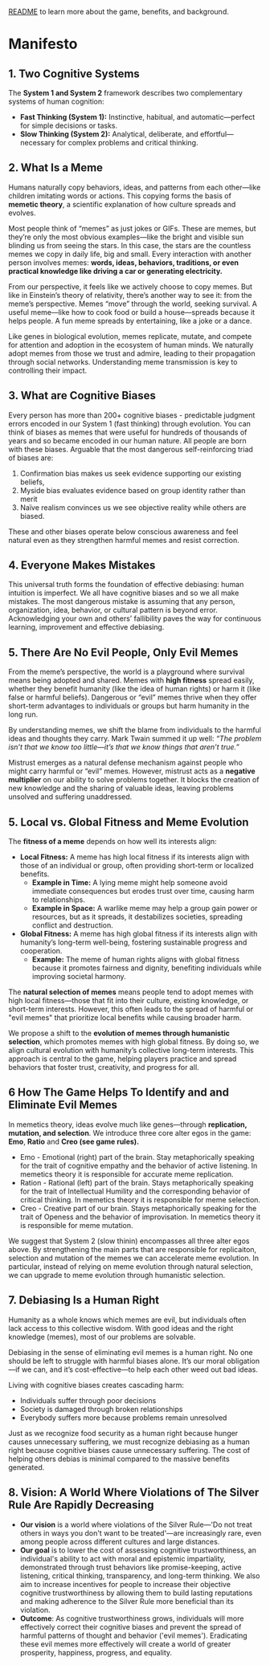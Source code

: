 [README](https://github.com/Inguro-OU/debiased-self/blob/main/README.md) to learn more about the game, benefits, and background.

# Manifesto

## 1. Two Cognitive Systems

The **System 1 and System 2** framework describes two complementary systems of human cognition:

- **Fast Thinking (System 1):** Instinctive, habitual, and automatic—perfect for simple decisions or tasks.
- **Slow Thinking (System 2):** Analytical, deliberate, and effortful—necessary for complex problems and critical thinking.

## 2. What Is a Meme

Humans naturally copy behaviors, ideas, and patterns from each other—like children imitating words or actions. This copying forms the basis of **memetic theory**, a scientific explanation of how culture spreads and evolves.

Most people think of “memes” as just jokes or GIFs. These are memes, but they’re only the most obvious examples—like the bright and visible sun blinding us from seeing the stars. In this case, the stars are the countless memes we copy in daily life, big and small. Every interaction with another person involves memes: **words, ideas, behaviors, traditions, or even practical knowledge like driving a car or generating electricity.**

From our perspective, it feels like we actively choose to copy memes. But like in Einstein’s theory of relativity, there’s another way to see it: from the meme’s perspective. Memes “move” through the world, seeking survival. A useful meme—like how to cook food or build a house—spreads because it helps people. A fun meme spreads by entertaining, like a joke or a dance. 

Like genes in biological evolution, memes replicate, mutate, and compete for attention and adoption in the ecosystem of human minds. We naturally adopt memes from those we trust and admire, leading to their propagation through social networks. Understanding meme transmission is key to controlling their impact.

## 3. What are Cognitive Biases

Every person has more than 200+ cognitive biases - predictable judgment errors encoded in our System 1 (fast thinking) through evolution. You can think of biases as memes that were useful for hundreds of thousands of years and so became encoded in our human nature. All people are born with these biases. Arguable that the most dangerous self-reinforcing triad of biases are: 

1. Confirmation bias makes us seek evidence supporting our existing beliefs,
2. Myside bias evaluates evidence based on group identity rather than merit
3. Naïve realism convinces us we see objective reality while others are biased. 

These and other biases operate below conscious awareness and feel natural even as they strengthen harmful memes and resist correction.  

## 4. Everyone Makes Mistakes

This universal truth forms the foundation of effective debiasing: human intuition is imperfect. We all have cognitive biases and so we all make mistakes. The most dangerous mistake is assuming that any person, organization, idea, behavior, or cultural pattern is beyond error. Acknowledging your own and others’ fallibility paves the way for continuous learning, improvement and effective debiasing.

## 5. There Are No Evil People, Only Evil Memes

From the meme’s perspective, the world is a playground where survival means being adopted and shared. Memes with **high fitness** spread easily, whether they benefit humanity (like the idea of human rights) or harm it (like false or harmful beliefs). Dangerous or “evil” memes thrive when they offer short-term advantages to individuals or groups but harm humanity in the long run.

By understanding memes, we shift the blame from individuals to the harmful ideas and thoughts they carry. Mark Twain summed it up well: *“The problem isn’t that we know too little—it’s that we know things that aren’t true.”*

Mistrust emerges as a natural defense mechanism against people who might carry harmful or “evil” memes. However, mistrust acts as a **negative multiplier** on our ability to solve problems together. It blocks the creation of new knowledge and the sharing of valuable ideas, leaving problems unsolved and suffering unaddressed.

## 5. Local vs. Global Fitness and Meme Evolution

The **fitness of a meme** depends on how well its interests align:

- **Local Fitness:** A meme has high local fitness if its interests align with those of an individual or group, often providing short-term or localized benefits.
    - **Example in Time:** A lying meme might help someone avoid immediate consequences but erodes trust over time, causing harm to relationships.
    - **Example in Space:** A warlike meme may help a group gain power or resources, but as it spreads, it destabilizes societies, spreading conflict and destruction.
- **Global Fitness:** A meme has high global fitness if its interests align with humanity’s long-term well-being, fostering sustainable progress and cooperation.
    - **Example:** The meme of human rights aligns with global fitness because it promotes fairness and dignity, benefiting individuals while improving societal harmony.

The **natural selection of memes** means people tend to adopt memes with high local fitness—those that fit into their culture, existing knowledge, or short-term interests. However, this often leads to the spread of harmful or "evil memes" that prioritize local benefits while causing broader harm.

We propose a shift to the **evolution of memes through humanistic selection**, which promotes memes with high global fitness. By doing so, we align cultural evolution with humanity’s collective long-term interests. This approach is central to the game, helping players practice and spread behaviors that foster trust, creativity, and progress for all.

## 6 How The Game Helps To Identify and and Eliminate Evil Memes

In memetics theory, ideas evolve much like genes—through **replication, mutation, and selection**. We introduce three core alter egos in the game: **Emo**, **Ratio** and **Creo (see game rules).**

- Emo - Emotional (right) part of the brain. Stay metaphorically speaking for the trait of cognitive empathy and the behavior of active listening. In memetics theory it is responsible for accurate meme replication.
- Ration - Rational (left) part of the brain. Stays metaphorically speaking for the trait of Intellectual Humility and the corresponding behavior of critical thinking. In memetics theory it is responsible for meme selection.
- Creo - Creative part of our brain. Stays metaphorically speaking for the trait of Openess and the behavior of improvisation. In memetics theory it is responsible for meme mutation.

We suggest that System 2 (slow thinin) encompasses all three alter egos above. By strengthening the main parts that are responsible for replicaiton, selection and mutation of the memes we can accelerate meme evolution. In particular, instead of relying on meme evolution through natural selection, we can upgrade to meme evolution through humanistic selection. 

## 7. Debiasing Is a Human Right

Humanity as a whole knows which memes are evil, but individuals often lack access to this collective wisdom. With good ideas and the right knowledge (memes), most of our problems are solvable.

Debiasing in the sense of eliminating evil memes is a human right. No one should be left to struggle with harmful biases alone. It’s our moral obligation—if we can, and it’s cost-effective—to help each other weed out bad ideas.

Living with cognitive biases creates cascading harm:

- Individuals suffer through poor decisions
- Society is damaged through broken relationships
- Everybody suffers more because problems remain unresolved

Just as we recognize food security as a human right because hunger causes unnecessary suffering, we must recognize debiasing as a human right because cognitive biases cause unnecessary suffering. The cost of helping others debias is minimal compared to the massive benefits generated.

## 8. Vision: A World Where Violations of The Silver Rule Are Rapidly Decreasing

- **Our vision** is a world where violations of the Silver Rule—'Do not treat others in ways you don't want to be treated'—are increasingly rare, even among people across different cultures and large distances.
- **Our goal** is to lower the cost of assessing cognitive trustworthiness, an individual's ability to act with moral and epistemic impartiality, demonstrated through trust behaviors like promise-keeping, active listening, critical thinking, transparency, and long-term thinking. We also aim to increase incentives for people to increase their objective cognitive trustworthiness by allowing them to build lasting reputations and making adherence to the Silver Rule more beneficial than its violation.
- **Outcome**: As cognitive trustworthiness grows, individuals will more effectively correct their cognitive biases and prevent the spread of harmful patterns of thought and behavior ('evil memes'). Eradicating these evil memes more effectively will create a world of greater prosperity, happiness, progress, and equality.
